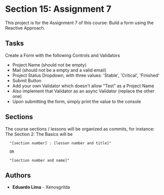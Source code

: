 # Section 15: Assignment 7

This project is for the Assignment 7 of this course: Build a form using the Reactive Approach.

## Tasks
Create a Form with the following Controls and Validators
 * Project Name (should not be empty)
 * Mail (should not be a empty and a valid email)
 * Project Status Dropdown, with three values: 'Stable', 'Critical', 'Finished'
 * Submit Button
 * Add your own Validator which doesn't allow "Test" as a Project Name
 * Also implement that Validator as an async Validator (replace the other one)
 * Upon submitting the form, simply print the value to the console

## Sections

The course sections / lessons will be organized as commits, for instance:
The Section 2: The Basics will be
```
  "[section number] : [lesson number and title]"
  
  OR
  
  "[section number and name]"
```

## Authors

* **Eduardo Lima** - Xenosgrilda
